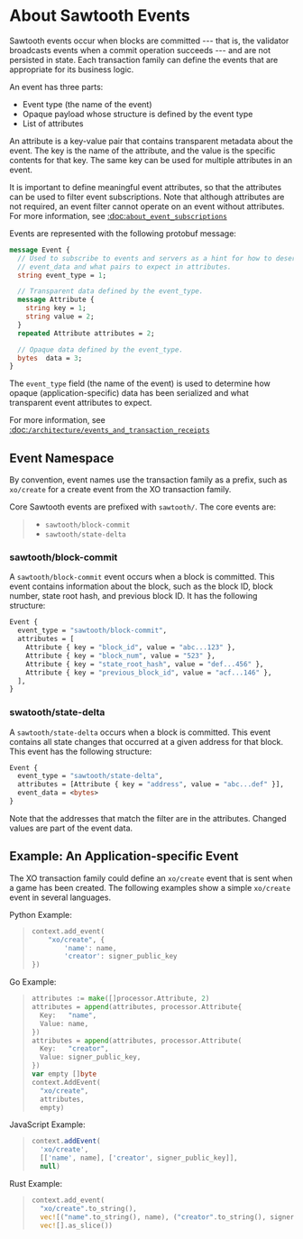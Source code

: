 # **About Sawtooth Events** #

Sawtooth events occur when blocks are committed --- that is, the validator broadcasts events when a commit operation succeeds --- and are not persisted in state. Each transaction family can define the events that are appropriate for its business logic.

An event has three parts:

- Event type (the name of the event)
- Opaque payload whose structure is defined by the event type
- List of attributes

An attribute is a key-value pair that contains transparent metadata about the event. The key is the name of the attribute, and the value is the specific contents for that key. The same key can be used for multiple attributes in an event.

It is important to define meaningful event attributes, so that the attributes can be used to filter event subscriptions. Note that although attributes are not required, an event filter cannot operate on an event without attributes. For more information, see [:doc:`about_event_subscriptions`]()

Events are represented with the following protobuf message:

```protobuf
message Event {
  // Used to subscribe to events and servers as a hint for how to deserialize
  // event_data and what pairs to expect in attributes.
  string event_type = 1;

  // Transparent data defined by the event_type.
  message Attribute {
    string key = 1;
    string value = 2;
  }
  repeated Attribute attributes = 2;

  // Opaque data defined by the event_type.
  bytes  data = 3;
}
```

The `event_type` field (the name of the event) is used to determine how opaque (application-specific) data has been serialized and what transparent event attributes to expect.

For more information, see [:doc:`/architecture/events_and_transaction_receipts`]()

## **Event Namespace** ##

By convention, event names use the transaction family as a prefix, such as `xo/create`  for a create event from the XO transaction family. 

Core Sawtooth events are prefixed with `sawtooth/`. The core events are:

> - `sawtooth/block-commit`
> - `sawtooth/state-delta`

### **sawtooth/block-commit** ##

A `sawtooth/block-commit` event occurs when a block is committed. This event contains information about the block, such as the block ID, block number, state root hash, and previous block ID. It has the following structure:

```protobuf
Event {
  event_type = "sawtooth/block-commit",
  attributes = [
    Attribute { key = "block_id", value = "abc...123" },
    Attribute { key = "block_num", value = "523" },
    Attribute { key = "state_root_hash", value = "def...456" },
    Attribute { key = "previous_block_id", value = "acf...146" },
  ],
}
```

### **swatooth/state-delta** ###

A `sawtooth/state-delta` occurs when a block is committed. This event contains all state changes that occurred at a given address for that block. This event has the following structure:

```protobuf
Event {
  event_type = "sawtooth/state-delta",
  attributes = [Attribute { key = "address", value = "abc...def" }],
  event_data = <bytes>
}
```

Note that the addresses that match the filter are in the attributes. Changed values are part of the event data.

## **Example: An Application-specific Event** ##

The XO transaction family could define an `xo/create` event that is sent when a game has been created. The following examples show a simple `xo/create` event in several languages.

Python Example:

> ```python
> context.add_event(
>     "xo/create", {
>         'name': name,
>         'creator': signer_public_key
> }) 
> ```

Go Example:

> ```go
> attributes := make([]processor.Attribute, 2)
> attributes = append(attributes, processor.Attribute{
>   Key:   "name",
>   Value: name,
> })
> attributes = append(attributes, processor.Attribute(
>   Key:   "creator",
>   Value: signer_public_key,
> })
> var empty []byte
> context.AddEvent(
>   "xo/create",
>   attributes,
>   empty)
> ```

JavaScript Example:

> ```javascript
> context.addEvent(
>   'xo/create',
>   [['name', name], ['creator', signer_public_key]],
>   null)
> ```

Rust Example:

> ```rust
> context.add_event(
>   "xo/create".to_string(),
>   vec![("name".to_string(), name), ("creator".to_string(), signer_public_key)],
>   vec![].as_slice())
> ```
